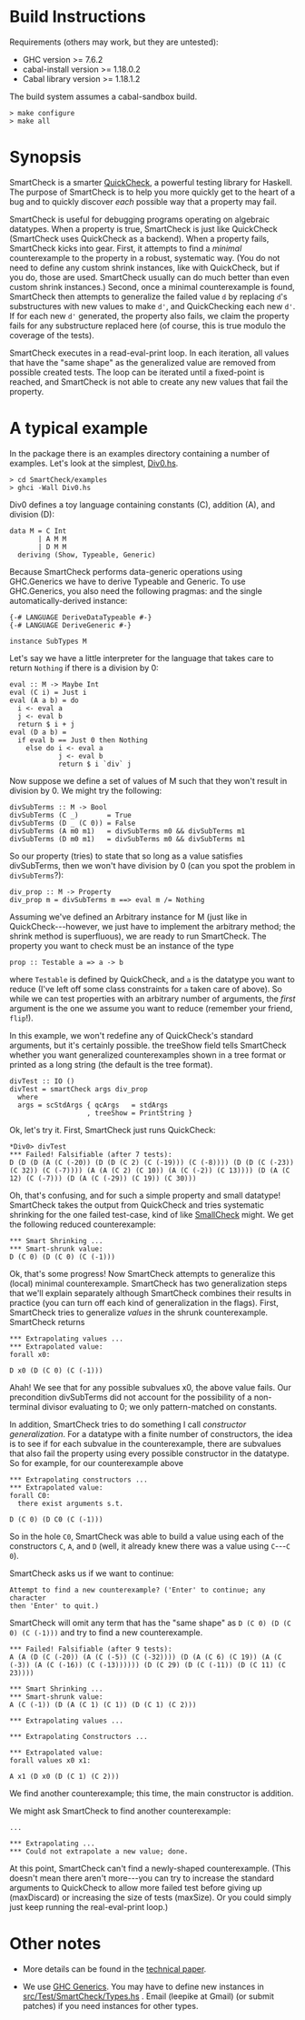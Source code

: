# Build Instructions

Requirements (others may work, but they are untested):

- GHC version           >= 7.6.2
- cabal-install version >= 1.18.0.2
- Cabal library version >= 1.18.1.2

The build system assumes a cabal-sandbox build.

    > make configure
    > make all

# Synopsis

SmartCheck is a smarter [QuickCheck](http://hackage.haskell.org/package/QuickCheck), a powerful testing library for Haskell.  The purpose of SmartCheck is to help you more quickly get to the heart of a bug and to quickly discover _each_ possible way that a property may fail.

SmartCheck is useful for debugging programs operating on algebraic datatypes.  When a property is true, SmartCheck is just like QuickCheck (SmartCheck uses QuickCheck as a backend).  When a property fails, SmartCheck kicks into gear.  First, it attempts to find a _minimal_ counterexample to the property in a robust, systematic way.  (You do not need to define any custom shrink instances, like with QuickCheck, but if you do, those are used.  SmartCheck usually can do much better than even custom shrink instances.)  Second, once a minimal counterexample is found, SmartCheck then attempts to generalize the failed value `d` by replacing `d`'s substructures with new values to make `d'`, and QuickChecking each new `d'`.  If for each new `d'` generated, the property also fails, we claim the property fails for any substructure replaced here (of course, this is true modulo the coverage of the tests).

SmartCheck executes in a read-eval-print loop.  In each iteration, all values that have the "same shape" as the generalized value are removed from possible created tests.  The loop can be iterated until a fixed-point is reached, and SmartCheck is not able to create any new values that fail the property.

# A typical example

In the package there is an examples directory containing a number of examples.  Let's look at the simplest, [Div0.hs](https://github.com/leepike/SmartCheck/blob/master/examples/Div0.hs).

    > cd SmartCheck/examples
    > ghci -Wall Div0.hs

Div0 defines a toy language containing constants (C), addition (A), and division (D):

    data M = C Int
           | A M M
           | D M M
      deriving (Show, Typeable, Generic)

Because SmartCheck performs data-generic operations using GHC.Generics we have to derive Typeable and Generic.  To use GHC.Generics, you also need the following pragmas: and the single automatically-derived instance:

    {-# LANGUAGE DeriveDataTypeable #-}
    {-# LANGUAGE DeriveGeneric #-}

    instance SubTypes M

Let's say we have a little interpreter for the language that takes care to return `Nothing` if there is a division by 0:

    eval :: M -> Maybe Int
    eval (C i) = Just i
    eval (A a b) = do
      i <- eval a
      j <- eval b
      return $ i + j
    eval (D a b) =
      if eval b == Just 0 then Nothing
        else do i <- eval a
                j <- eval b
                return $ i `div` j

Now suppose we define a set of values of M such that they won't result in division by 0.  We might try the following:

    divSubTerms :: M -> Bool
    divSubTerms (C _)       = True
    divSubTerms (D _ (C 0)) = False
    divSubTerms (A m0 m1)   = divSubTerms m0 && divSubTerms m1
    divSubTerms (D m0 m1)   = divSubTerms m0 && divSubTerms m1

So our property (tries) to state that so long as a value satisfies divSubTerms, then we won't have division by 0 (can you spot the problem in `divSubTerms`?):

    div_prop :: M -> Property
    div_prop m = divSubTerms m ==> eval m /= Nothing

Assuming we've defined an Arbitrary instance for M (just like in
QuickCheck---however, we just have to implement the arbitrary method; the shrink
method is superfluous), we are ready to run SmartCheck.  The property you want
to check must be an instance of the type

    prop :: Testable a => a -> b

where `Testable` is defined by QuickCheck, and `a` is the datatype you want to
reduce (I've left off some class constraints for `a` taken care of above).  So
while we can test properties with an arbitrary number of arguments, the *first*
argument is the one we assume you want to reduce (remember your friend, `flip`!).

In this example, we won't redefine any of QuickCheck's standard arguments, but it's certainly possible.  the treeShow field tells SmartCheck whether you want generalized counterexamples shown in a tree format or printed as a long string (the default is the tree format).

    divTest :: IO ()
    divTest = smartCheck args div_prop
      where
      args = scStdArgs { qcArgs   = stdArgs
                       , treeShow = PrintString }

Ok, let's try it.  First, SmartCheck just runs QuickCheck:

    *Div0> divTest
    *** Failed! Falsifiable (after 7 tests):
    D (D (D (A (C (-20)) (D (D (C 2) (C (-19))) (C (-8)))) (D (D (C (-23)) (C 32)) (C (-7)))) (A (A (C 2) (C 10)) (A (C (-2)) (C 13)))) (D (A (C 12) (C (-7))) (D (A (C (-29)) (C 19)) (C 30)))

Oh, that's confusing, and for such a simple property and small datatype!  SmartCheck takes the output from QuickCheck and tries systematic shrinking for the one failed test-case, kind of like [SmallCheck](http://www.cs.york.ac.uk/fp/smallcheck/) might.  We get the following reduced counterexample:

    *** Smart Shrinking ...
    *** Smart-shrunk value:
    D (C 0) (D (C 0) (C (-1)))

Ok, that's some progress!  Now SmartCheck attempts to generalize this (local) minimal counterexample.  SmartCheck has two generalization steps that we'll explain separately although SmartCheck combines their results in practice (you can turn off each kind of generalization in the flags).  First, SmartCheck tries to generalize *values* in the shrunk counterexample.  SmartCheck returns

    *** Extrapolating values ...
    *** Extrapolated value:
    forall x0:

    D x0 (D (C 0) (C (-1)))

Ahah!  We see that for any possible subvalues x0, the above value fails.  Our precondition divSubTerms did not account for the possibility of a non-terminal divisor evaluating to 0; we only pattern-matched on constants.

In addition, SmartCheck tries to do something I call *constructor generalization*.  For a datatype with a finite number of constructors, the idea is to see if for each subvalue in the counterexample, there are subvalues that also fail the property using every possible constructor in the datatype.  So for example, for our counterexample above

    *** Extrapolating constructors ...
    *** Extrapolated value:
    forall C0:
      there exist arguments s.t.

    D (C 0) (D C0 (C (-1)))

So in the hole `C0`, SmartCheck was able to build a value using each of the constructors `C`, `A`, and `D` (well, it already knew there was a value using `C`---`C 0`).

SmartCheck asks us if we want to continue:

    Attempt to find a new counterexample? ('Enter' to continue; any character
    then 'Enter' to quit.)

SmartCheck will omit any term that has the "same shape" as `D (C 0) (D (C 0) (C (-1)))` and try to find a new counterexample.

    *** Failed! Falsifiable (after 9 tests):
    A (A (D (C (-20)) (A (C (-5)) (C (-32)))) (D (A (C 6) (C 19)) (A (C (-3)) (A (C (-16)) (C (-13)))))) (D (C 29) (D (C (-11)) (D (C 11) (C 23))))

    *** Smart Shrinking ...
    *** Smart-shrunk value:
    A (C (-1)) (D (A (C 1) (C 1)) (D (C 1) (C 2)))

    *** Extrapolating values ...

    *** Extrapolating Constructors ...

    *** Extrapolated value:
    forall values x0 x1:

    A x1 (D x0 (D (C 1) (C 2)))

We find another counterexample; this time, the main constructor is addition.

We might ask SmartCheck to find another counterexample:

    ...

    *** Extrapolating ...
    *** Could not extrapolate a new value; done.

At this point, SmartCheck can't find a newly-shaped counterexample.  (This doesn't mean there aren't more---you can try to increase the standard arguments to QuickCheck to allow more failed test before giving up (maxDiscard) or increasing the size of tests (maxSize).  Or you could simply just keep running the real-eval-print loop.)

# Other notes

- More details can be found in the [technical paper](paper/paper.pdf).

- We use
  [GHC Generics](http://www.haskell.org/ghc/docs/7.4.1/html/libraries/ghc-prim-0.2.0.0/GHC-Generics.html).
  You may have to define new instances in [src/Test/SmartCheck/Types.hs](src/Test/SmartCheck/Types.hs) .  Email (leepike at Gmail)
  (or submit patches) if you need instances for other types.
